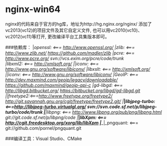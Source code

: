 nginx-win64
===========

nginx的代码来自于官方的hg库，地址为http://hg.nginx.org/nginx/
添加了vc2013(vc12)的项目文件及其它自定义文件, 也可以用vc2010(vc10)、vc2012(vc11)等打开, 更改编译平台工具集版本即可。

###依赖库：
    |_openssl:  <=== http://www.openssl.org/ 
    |_zlib:     <=== http://www.zlib.net/ https://github.com/madler/zlib 
    |_pcre:     <=== http://www.pcre.org/ svn://vcs.exim.org/pcre/code/trunk  
    |_libxml2:  <=== http://xmlsoft.org/ 
    |____|_iconv:    <=== http://www.gnu.org/software/libiconv/ 
    |_libxslt:  <=== http://xmlsoft.org/ 
    |____|_iconv:    <=== http://www.gnu.org/software/libiconv/ 
    |_GeoIP:    <=== http://dev.maxmind.com/geoip/legacy/downloadable/ https://github.com/maxmind/geoip-api-c 
    |_gd-libgd: <=== http://libgd.bitbucket.org/ https://bitbucket.org/libgd/gd-libgd.git 
    |____|_freetype2:<===http://www.freetype.org/freetype2/ http://git.savannah.gnu.org/cgit/freetype/freetype2.git/ 
    |____|_libjpeg-turbo:<===http://libjpeg-turbo.virtualgl.org/ svn://svn.code.sf.net/p/libjpeg-turbo/code/trunk 
    |____|_libpng:   <=== http://www.libpng.org/pub/png/libpng.html git://git.code.sf.net/p/libpng/code 
    |____|_libXpm:   <=== http://cgit.freedesktop.org/xorg/lib/libXpm 
    |____|_pngquant: <=== git://github.com/pornel/pngquant.git 

###编译工具：Visual Studio、CMake
    